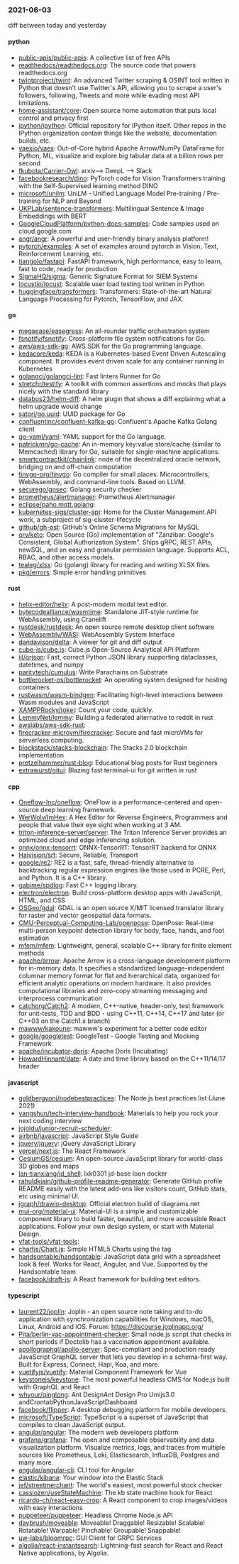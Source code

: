 ### 2021-06-03
diff between today and yesterday

#### python
* [public-apis/public-apis](https://github.com/public-apis/public-apis): A collective list of free APIs
* [readthedocs/readthedocs.org](https://github.com/readthedocs/readthedocs.org): The source code that powers readthedocs.org
* [twintproject/twint](https://github.com/twintproject/twint): An advanced Twitter scraping & OSINT tool written in Python that doesn't use Twitter's API, allowing you to scrape a user's followers, following, Tweets and more while evading most API limitations.
* [home-assistant/core](https://github.com/home-assistant/core):  Open source home automation that puts local control and privacy first
* [ipython/ipython](https://github.com/ipython/ipython): Official repository for IPython itself. Other repos in the IPython organization contain things like the website, documentation builds, etc.
* [vaexio/vaex](https://github.com/vaexio/vaex): Out-of-Core hybrid Apache Arrow/NumPy DataFrame for Python, ML, visualize and explore big tabular data at a billion rows per second 
* [fkubota/Carrier-Owl](https://github.com/fkubota/Carrier-Owl): arxiv--> DeepL --> Slack
* [facebookresearch/dino](https://github.com/facebookresearch/dino): PyTorch code for Vision Transformers training with the Self-Supervised learning method DINO
* [microsoft/unilm](https://github.com/microsoft/unilm): UniLM - Unified Language Model Pre-training / Pre-training for NLP and Beyond
* [UKPLab/sentence-transformers](https://github.com/UKPLab/sentence-transformers): Multilingual Sentence & Image Embeddings with BERT
* [GoogleCloudPlatform/python-docs-samples](https://github.com/GoogleCloudPlatform/python-docs-samples): Code samples used on cloud.google.com
* [angr/angr](https://github.com/angr/angr): A powerful and user-friendly binary analysis platform!
* [pytorch/examples](https://github.com/pytorch/examples): A set of examples around pytorch in Vision, Text, Reinforcement Learning, etc.
* [tiangolo/fastapi](https://github.com/tiangolo/fastapi): FastAPI framework, high performance, easy to learn, fast to code, ready for production
* [SigmaHQ/sigma](https://github.com/SigmaHQ/sigma): Generic Signature Format for SIEM Systems
* [locustio/locust](https://github.com/locustio/locust): Scalable user load testing tool written in Python
* [huggingface/transformers](https://github.com/huggingface/transformers): Transformers: State-of-the-art Natural Language Processing for Pytorch, TensorFlow, and JAX.

#### go
* [megaease/easegress](https://github.com/megaease/easegress): An all-rounder traffic orchestration system
* [fsnotify/fsnotify](https://github.com/fsnotify/fsnotify): Cross-platform file system notifications for Go.
* [aws/aws-sdk-go](https://github.com/aws/aws-sdk-go): AWS SDK for the Go programming language.
* [kedacore/keda](https://github.com/kedacore/keda): KEDA is a Kubernetes-based Event Driven Autoscaling component. It provides event driven scale for any container running in Kubernetes
* [golangci/golangci-lint](https://github.com/golangci/golangci-lint): Fast linters Runner for Go
* [stretchr/testify](https://github.com/stretchr/testify): A toolkit with common assertions and mocks that plays nicely with the standard library
* [databus23/helm-diff](https://github.com/databus23/helm-diff): A helm plugin that shows a diff explaining what a helm upgrade would change
* [satori/go.uuid](https://github.com/satori/go.uuid): UUID package for Go
* [confluentinc/confluent-kafka-go](https://github.com/confluentinc/confluent-kafka-go): Confluent's Apache Kafka Golang client
* [go-yaml/yaml](https://github.com/go-yaml/yaml): YAML support for the Go language.
* [patrickmn/go-cache](https://github.com/patrickmn/go-cache): An in-memory key:value store/cache (similar to Memcached) library for Go, suitable for single-machine applications.
* [smartcontractkit/chainlink](https://github.com/smartcontractkit/chainlink): node of the decentralized oracle network, bridging on and off-chain computation
* [tinygo-org/tinygo](https://github.com/tinygo-org/tinygo): Go compiler for small places. Microcontrollers, WebAssembly, and command-line tools. Based on LLVM.
* [securego/gosec](https://github.com/securego/gosec): Golang security checker
* [prometheus/alertmanager](https://github.com/prometheus/alertmanager): Prometheus Alertmanager
* [eclipse/paho.mqtt.golang](https://github.com/eclipse/paho.mqtt.golang): 
* [kubernetes-sigs/cluster-api](https://github.com/kubernetes-sigs/cluster-api): Home for the Cluster Management API work, a subproject of sig-cluster-lifecycle
* [github/gh-ost](https://github.com/github/gh-ost): GitHub's Online Schema Migrations for MySQL
* [ory/keto](https://github.com/ory/keto): Open Source (Go) implementation of "Zanzibar: Google's Consistent, Global Authorization System". Ships gRPC, REST APIs, newSQL, and an easy and granular permission language. Supports ACL, RBAC, and other access models.
* [tealeg/xlsx](https://github.com/tealeg/xlsx): Go (golang) library for reading and writing XLSX files.
* [pkg/errors](https://github.com/pkg/errors): Simple error handling primitives

#### rust
* [helix-editor/helix](https://github.com/helix-editor/helix): A post-modern modal text editor.
* [bytecodealliance/wasmtime](https://github.com/bytecodealliance/wasmtime): Standalone JIT-style runtime for WebAssembly, using Cranelift
* [rustdesk/rustdesk](https://github.com/rustdesk/rustdesk): An open source remote desktop client software
* [WebAssembly/WASI](https://github.com/WebAssembly/WASI): WebAssembly System Interface
* [dandavison/delta](https://github.com/dandavison/delta): A viewer for git and diff output
* [cube-js/cube.js](https://github.com/cube-js/cube.js):  Cube.js  Open-Source Analytical API Platform
* [ijl/orjson](https://github.com/ijl/orjson): Fast, correct Python JSON library supporting dataclasses, datetimes, and numpy
* [paritytech/cumulus](https://github.com/paritytech/cumulus): Write Parachains on Substrate
* [bottlerocket-os/bottlerocket](https://github.com/bottlerocket-os/bottlerocket): An operating system designed for hosting containers
* [rustwasm/wasm-bindgen](https://github.com/rustwasm/wasm-bindgen): Facilitating high-level interactions between Wasm modules and JavaScript
* [XAMPPRocky/tokei](https://github.com/XAMPPRocky/tokei): Count your code, quickly.
* [LemmyNet/lemmy](https://github.com/LemmyNet/lemmy):  Building a federated alternative to reddit in rust
* [awslabs/aws-sdk-rust](https://github.com/awslabs/aws-sdk-rust): 
* [firecracker-microvm/firecracker](https://github.com/firecracker-microvm/firecracker): Secure and fast microVMs for serverless computing.
* [blockstack/stacks-blockchain](https://github.com/blockstack/stacks-blockchain): The Stacks 2.0 blockchain implementation
* [pretzelhammer/rust-blog](https://github.com/pretzelhammer/rust-blog): Educational blog posts for Rust beginners
* [extrawurst/gitui](https://github.com/extrawurst/gitui): Blazing  fast terminal-ui for git written in rust 

#### cpp
* [Oneflow-Inc/oneflow](https://github.com/Oneflow-Inc/oneflow): OneFlow is a performance-centered and open-source deep learning framework.
* [WerWolv/ImHex](https://github.com/WerWolv/ImHex): A Hex Editor for Reverse Engineers, Programmers and people that value their eye sight when working at 3 AM.
* [triton-inference-server/server](https://github.com/triton-inference-server/server): The Triton Inference Server provides an optimized cloud and edge inferencing solution.
* [onnx/onnx-tensorrt](https://github.com/onnx/onnx-tensorrt): ONNX-TensorRT: TensorRT backend for ONNX
* [Haivision/srt](https://github.com/Haivision/srt): Secure, Reliable, Transport
* [google/re2](https://github.com/google/re2): RE2 is a fast, safe, thread-friendly alternative to backtracking regular expression engines like those used in PCRE, Perl, and Python. It is a C++ library.
* [gabime/spdlog](https://github.com/gabime/spdlog): Fast C++ logging library.
* [electron/electron](https://github.com/electron/electron): Build cross-platform desktop apps with JavaScript, HTML, and CSS
* [OSGeo/gdal](https://github.com/OSGeo/gdal): GDAL is an open source X/MIT licensed translator library for raster and vector geospatial data formats.
* [CMU-Perceptual-Computing-Lab/openpose](https://github.com/CMU-Perceptual-Computing-Lab/openpose): OpenPose: Real-time multi-person keypoint detection library for body, face, hands, and foot estimation
* [mfem/mfem](https://github.com/mfem/mfem): Lightweight, general, scalable C++ library for finite element methods
* [apache/arrow](https://github.com/apache/arrow): Apache Arrow is a cross-language development platform for in-memory data. It specifies a standardized language-independent columnar memory format for flat and hierarchical data, organized for efficient analytic operations on modern hardware. It also provides computational libraries and zero-copy streaming messaging and interprocess communication
* [catchorg/Catch2](https://github.com/catchorg/Catch2): A modern, C++-native, header-only, test framework for unit-tests, TDD and BDD - using C++11, C++14, C++17 and later (or C++03 on the Catch1.x branch)
* [mawww/kakoune](https://github.com/mawww/kakoune): mawww's experiment for a better code editor
* [google/googletest](https://github.com/google/googletest): GoogleTest - Google Testing and Mocking Framework
* [apache/incubator-doris](https://github.com/apache/incubator-doris): Apache Doris (Incubating)
* [HowardHinnant/date](https://github.com/HowardHinnant/date): A date and time library based on the C++11/14/17 <chrono> header

#### javascript
* [goldbergyoni/nodebestpractices](https://github.com/goldbergyoni/nodebestpractices):  The Node.js best practices list (June 2021)
* [yangshun/tech-interview-handbook](https://github.com/yangshun/tech-interview-handbook):  Materials to help you rock your next coding interview
* [jojoldu/junior-recruit-scheduler](https://github.com/jojoldu/junior-recruit-scheduler):    
* [airbnb/javascript](https://github.com/airbnb/javascript): JavaScript Style Guide
* [jquery/jquery](https://github.com/jquery/jquery): jQuery JavaScript Library
* [vercel/next.js](https://github.com/vercel/next.js): The React Framework
* [CesiumGS/cesium](https://github.com/CesiumGS/cesium): An open-source JavaScript library for world-class 3D globes and maps 
* [lan-tianxiang/jd_shell](https://github.com/lan-tianxiang/jd_shell):   lxk0301 jd-base loon docker  
* [rahuldkjain/github-profile-readme-generator](https://github.com/rahuldkjain/github-profile-readme-generator):  Generate GitHub profile README easily with the latest add-ons like visitors count, GitHub stats, etc using minimal UI.
* [jgraph/drawio-desktop](https://github.com/jgraph/drawio-desktop): Official electron build of diagrams.net
* [mui-org/material-ui](https://github.com/mui-org/material-ui): Material-UI is a simple and customizable component library to build faster, beautiful, and more accessible React applications. Follow your own design system, or start with Material Design.
* [vfat-tools/vfat-tools](https://github.com/vfat-tools/vfat-tools): 
* [chartjs/Chart.js](https://github.com/chartjs/Chart.js): Simple HTML5 Charts using the <canvas> tag
* [handsontable/handsontable](https://github.com/handsontable/handsontable): JavaScript data grid with a spreadsheet look & feel. Works for React, Angular, and Vue. Supported by the Handsontable team 
* [facebook/draft-js](https://github.com/facebook/draft-js): A React framework for building text editors.

#### typescript
* [laurent22/joplin](https://github.com/laurent22/joplin): Joplin - an open source note taking and to-do application with synchronization capabilities for Windows, macOS, Linux, Android and iOS. Forum: https://discourse.joplinapp.org/
* [Pita/berlin-vac-appointment-checker](https://github.com/Pita/berlin-vac-appointment-checker): Small node.js script that checks in short periods if Doctolib has a vaccination appointment available.
* [apollographql/apollo-server](https://github.com/apollographql/apollo-server):  Spec-compliant and production ready JavaScript GraphQL server that lets you develop in a schema-first way. Built for Express, Connect, Hapi, Koa, and more.
* [vuetifyjs/vuetify](https://github.com/vuetifyjs/vuetify):  Material Component Framework for Vue
* [keystonejs/keystone](https://github.com/keystonejs/keystone): The most powerful headless CMS for Node.js  built with GraphQL and React
* [whyour/qinglong](https://github.com/whyour/qinglong): Ant DesignAnt Design Pro  Umijs3.0 andCrontabPythonJavaScriptDashboard
* [facebook/flipper](https://github.com/facebook/flipper): A desktop debugging platform for mobile developers.
* [microsoft/TypeScript](https://github.com/microsoft/TypeScript): TypeScript is a superset of JavaScript that compiles to clean JavaScript output.
* [angular/angular](https://github.com/angular/angular): The modern web developers platform
* [grafana/grafana](https://github.com/grafana/grafana): The open and composable observability and data visualization platform. Visualize metrics, logs, and traces from multiple sources like Prometheus, Loki, Elasticsearch, InfluxDB, Postgres and many more.
* [angular/angular-cli](https://github.com/angular/angular-cli): CLI tool for Angular
* [elastic/kibana](https://github.com/elastic/kibana): Your window into the Elastic Stack
* [jef/streetmerchant](https://github.com/jef/streetmerchant):  The world's easiest, most powerful stock checker
* [cassiozen/useStateMachine](https://github.com/cassiozen/useStateMachine): The  kb state machine hook for React
* [ricardo-ch/react-easy-crop](https://github.com/ricardo-ch/react-easy-crop): A React component to crop images/videos with easy interactions
* [puppeteer/puppeteer](https://github.com/puppeteer/puppeteer): Headless Chrome Node.js API
* [daybrush/moveable](https://github.com/daybrush/moveable): Moveable! Draggable! Resizable! Scalable! Rotatable! Warpable! Pinchable! Groupable! Snappable!
* [uw-labs/bloomrpc](https://github.com/uw-labs/bloomrpc): GUI Client for GRPC Services
* [algolia/react-instantsearch](https://github.com/algolia/react-instantsearch):  Lightning-fast search for React and React Native applications, by Algolia.
